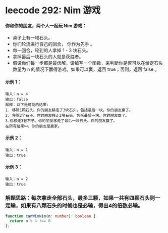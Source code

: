 # leecode 292: Nim 游戏

#### 你和你的朋友，两个人一起玩 Nim 游戏：
* 桌子上有一堆石头。
* 你们轮流进行自己的回合， 你作为先手 。
* 每一回合，轮到的人拿掉 1 - 3 块石头。
* 拿掉最后一块石头的人就是获胜者。
* 假设你们每一步都是最优解。请编写一个函数，来判断你是否可以在给定石头数量为 n 的情况下赢得游戏。如果可以赢，返回 true；否则，返回 false 。

#### 示例 1：
````
输入：n = 4
输出：false 
解释：以下是可能的结果:
1. 移除1颗石头。你的朋友移走了3块石头，包括最后一块。你的朋友赢了。
2. 移除2个石子。你的朋友移走2块石头，包括最后一块。你的朋友赢了。
3.你移走3颗石子。你的朋友移走了最后一块石头。你的朋友赢了。
在所有结果中，你的朋友是赢家。
````
#### 示例 2：
````
输入：n = 1
输出：true
````
#### 示例 3：
````
输入：n = 2
输出：true
````

### 解题思路：每次拿走全部石头，最多三颗，如果一共有四颗石头则一定输，如果有八颗石头的时候也是必输，得出4的倍数必输。
```ts
function canWinNim(n: number): boolean {
  return n % 4 !== 0
};
```